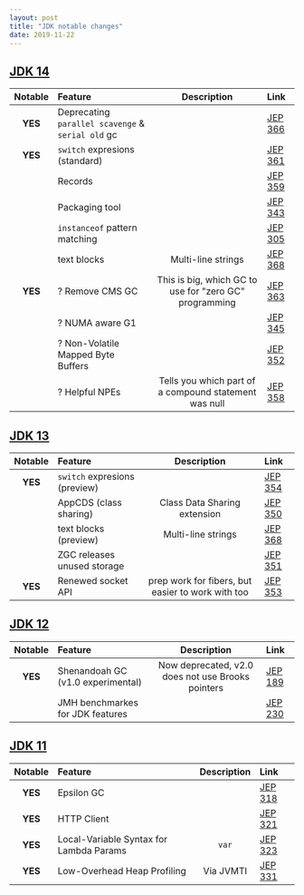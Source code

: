 ```yaml
---
layout: post
title: "JDK notable changes"
date: 2019-11-22
---
```


## [JDK 14](https://openjdk.java.net/projects/jdk/14/)

| Notable | Feature                                           |    Description     | Link                                         |
|:-------:|:--------------------------------------------------|:------------------:|:---------------------------------------------|
| **YES** | Deprecating `parallel scavenge` & `serial old` gc |                    | [JEP 366](https://openjdk.java.net/jeps/366) |
| **YES** | `switch` expresions (standard) |                                                   | [JEP 361](https://openjdk.java.net/jeps/361) |
|         | Records                                           |                    | [JEP 359](https://openjdk.java.net/jeps/359) |
|         | Packaging tool                                                        || [JEP 343](https://openjdk.java.net/jeps/343) |
|         | `instanceof` pattern matching                                         || [JEP 305](https://openjdk.java.net/jeps/305) |
|         | text blocks                                       | Multi-line strings | [JEP 368](https://openjdk.java.net/jeps/368) |
| **YES** | ? Remove CMS GC |  This is big, which GC to use for "zero GC" programming                   | [JEP 363](https://openjdk.java.net/jeps/363) |
|| ? NUMA aware G1 | | [JEP 345](https://openjdk.java.net/jeps/345) |
|| ? Non-Volatile Mapped Byte Buffers | | [JEP 352](https://openjdk.java.net/jeps/352) |
|| ? Helpful NPEs | Tells you which part of a compound statement was null | [JEP 358](https://openjdk.java.net/jeps/358) |

## [JDK 13](https://openjdk.java.net/projects/jdk/13/)

| Notable | Feature                       |                    Description                    | Link                                         |
|:-------:|:------------------------------|:-------------------------------------------------:|:---------------------------------------------|
| **YES** | `switch` expresions (preview) |                                                   | [JEP 354](https://openjdk.java.net/jeps/354) |
|         | AppCDS (class sharing)        |           Class Data Sharing extension            | [JEP 350](https://openjdk.java.net/jeps/350) |
|         | text blocks (preview)         |                Multi-line strings                 | [JEP 368](https://openjdk.java.net/jeps/368) |
|         | ZGC releases unused storage   |                                                   | [JEP 351](https://openjdk.java.net/jeps/351) |
| **YES** | Renewed socket API            | prep work for fibers, but easier to work with too | [JEP 353](https://openjdk.java.net/jeps/353) |


## [JDK 12](https://openjdk.java.net/projects/jdk/12/)

| Notable | Feature                           |                    Description                    | Link                                         |
|:-------:|:----------------------------------|:-------------------------------------------------:|:---------------------------------------------|
| **YES** | Shenandoah GC (v1.0 experimental) | Now deprecated, v2.0 does not use Brooks pointers | [JEP 189](https://openjdk.java.net/jeps/189) |
|  | JMH benchmarkes for JDK features  || [JEP 230](https://openjdk.java.net/jeps/230) |

## [JDK 11](https://openjdk.java.net/projects/jdk/11/)

| Notable | Feature                           |                    Description                    | Link                                         |
|:-------:|:----------------------------------|:-------------------------------------------------:|:---------------------------------------------|
| **YES** | Epsilon GC  | | [JEP 318](https://openjdk.java.net/jeps/318) |
| **YES** | HTTP Client  | | [JEP 321](https://openjdk.java.net/jeps/321) |
| **YES** | Local-Variable Syntax for Lambda Params  | `var` | [JEP 323](https://openjdk.java.net/jeps/323) |
| **YES** | Low-Overhead Heap Profiling  | Via JVMTI | [JEP 331](https://openjdk.java.net/jeps/331) |
